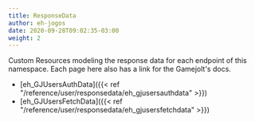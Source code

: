 ```yaml
---  
title: ResponseData  
author: eh-jogos  
date: 2020-09-28T09:02:35-03:00  
weight: 2  
---  
```

Custom Resources modeling the response data for each endpoint of this namespace. Each page here also has a link for the Gamejolt's docs.    
- [eh_GJUsersAuthData]({{< ref "/reference/user/responsedata/eh_gjusersauthdata" >}})  
- [eh_GJUsersFetchData]({{< ref "/reference/user/responsedata/eh_gjusersfetchdata" >}})  
